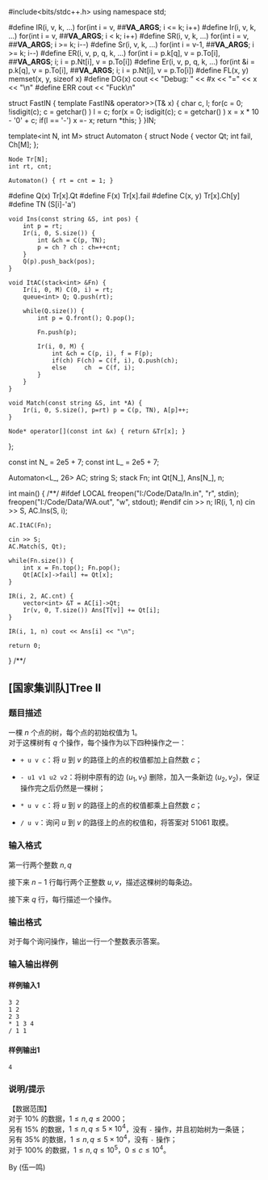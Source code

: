 #include<bits/stdc++.h> using namespace std;

#define IR(i, v, k, ...) for(int i = v, ##__VA_ARGS__; i <= k; i++)
#define Ir(i, v, k, ...) for(int i = v, ##__VA_ARGS__; i <  k; i++)
#define SR(i, v, k, ...) for(int i = v, ##__VA_ARGS__; i >= k; i--)
#define Sr(i, v, k, ...) for(int i = v-1, ##__VA_ARGS__; i >= k; i--)
#define ER(i, v, p, q, k, ...) for(int  i = p.k[q], v = p.To[i], ##__VA_ARGS__; i; i = p.Nt[i], v = p.To[i])
#define Er(i, v, p, q, k, ...) for(int &i = p.k[q], v = p.To[i], ##__VA_ARGS__; i; i = p.Nt[i], v = p.To[i])
#define FL(x, y) memset(x, y, sizeof x)
#define DG(x) cout << "Debug: " << #x << "=" << x << "\n"
#define ERR   cout << "Fuck\n"

struct FastIN 
{
	template<typename T>
	FastIN& operator>>(T& x)
	{
		char c, l;
		for(c = 0; !isdigit(c); c = getchar() ) l = c;
		for(x = 0; isdigit(c); c = getchar() ) x = x * 10 - '0' + c;
		if(l == '-') x =- x;
		return *this;
	}
}IN;

template<int N, int M> 
struct Automaton {
	struct Node { vector<int> Qt; int fail, Ch[M]; };

	Node Tr[N];
	int rt, cnt;

	Automaton() { rt = cnt = 1; }
#define Q(x)    Tr[x].Qt
#define F(x)    Tr[x].fail
#define C(x, y) Tr[x].Ch[y]
#define TN       (S[i]-'a')

	void Ins(const string &S, int pos) {
		int p = rt;
		Ir(i, 0, S.size()) {
			int &ch = C(p, TN);
			p = ch ? ch : ch=++cnt;
		}
		Q(p).push_back(pos);
	}

	void ItAC(stack<int> &Fn) {
		Ir(i, 0, M) C(0, i) = rt;
		queue<int> Q; Q.push(rt);

		while(Q.size()) {
			int p = Q.front(); Q.pop();

			Fn.push(p);

			Ir(i, 0, M) {
				int &ch = C(p, i), f = F(p);
				if(ch) F(ch) = C(f, i), Q.push(ch);
				else     ch  = C(f, i);
			}
		}
	}

	void Match(const string &S, int *A) {
		Ir(i, 0, S.size(), p=rt) p = C(p, TN), A[p]++;
	}

	Node* operator[](const int &x) { return &Tr[x]; }
};

const int N_ = 2e5 + 7;
const int L_ = 2e5 + 7;

Automaton<L_, 26> AC;
string S;
stack<int> Fn;
int Qt[N_], Ans[N_], n;

int main() { /**/
#ifdef LOCAL
	freopen("I:/Code/Data/In.in", "r", stdin);
	freopen("I:/Code/Data/WA.out", "w", stdout);
#endif
	cin >> n;
	IR(i, 1, n) cin >> S, AC.Ins(S, i);

	AC.ItAC(Fn);

	cin >> S;
	AC.Match(S, Qt);

	while(Fn.size()) {
		int x = Fn.top(); Fn.pop();
		Qt[AC[x]->fail] += Qt[x];
	}

	IR(i, 2, AC.cnt) {
		vector<int> &T = AC[i]->Qt;
		Ir(v, 0, T.size()) Ans[T[v]] += Qt[i];
	}

	IR(i, 1, n) cout << Ans[i] << "\n";

	return 0;
} /**/
## [国家集训队]Tree II
### 题目描述
一棵 $n$ 个点的树，每个点的初始权值为 $1$。  
对于这棵树有 $q$ 个操作，每个操作为以下四种操作之一：

- `+ u v c`：将 $u$ 到 $v$ 的路径上的点的权值都加上自然数 $c$；

- `- u1 v1 u2 v2`：将树中原有的边 $(u_1,v_1)$ 删除，加入一条新边 $(u_2,v_2)$，保证操作完之后仍然是一棵树；

- `* u v c`：将 $u$ 到 $v$ 的路径上的点的权值都乘上自然数 $c$；

- `/ u v`：询问 $u$ 到 $v$ 的路径上的点的权值和，将答案对 $51061$ 取模。

### 输入格式
第一行两个整数 $n,q$

接下来 $n-1$ 行每行两个正整数 $u,v$，描述这棵树的每条边。

接下来 $q$ 行，每行描述一个操作。

### 输出格式
对于每个询问操作，输出一行一个整数表示答案。

### 输入输出样例
#### 样例输入1
```
3 2
1 2
2 3
* 1 3 4
/ 1 1
```
#### 样例输出1
```
4
```
### 说明/提示
【数据范围】   
对于 $10\%$ 的数据，$1\le n,q \le 2000$；   
另有 $15\%$ 的数据，$1 \le n,q \le 5\times 10^4$，没有 `-` 操作，并且初始树为一条链；    
另有 $35\%$ 的数据，$1 \le n,q \le 5\times 10^4$，没有 `-` 操作；  
对于 $100\%$ 的数据，$1\le n,q \le 10^5$，$0\le c \le 10^4$。

By (伍一鸣)

